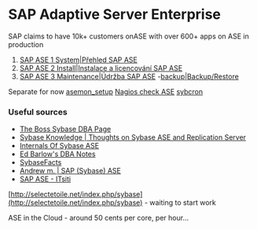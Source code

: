 # SAP Adaptive Server Enterprise
SAP claims to have 10k+ customers onASE with over 600+ apps on ASE in production


1. [SAP ASE 1 System|Přehled SAP ASE](SAP%20ASE%201%20System.md)
2. [SAP ASE 2 Install|Instalace a licencování SAP ASE](SAP%20ASE%202%20Install.md)
3. [SAP ASE 3 Maintenance|Údržba SAP ASE](SAP%20ASE%203%20Maintenance.md)
	-[backup|Backup/Restore](./SAP%20ASE%20backup.md)



Separate for now
[asemon_setup](./asemon/asemon_setup.md)
[Nagios check ASE](./nagios_scripts/Nagios%20check%20ASE.md)
[sybcron](./SAP%20ASE%20sybcron.md)


### Useful sources

- [The Boss Sybase DBA Page](http://www.bossconsulting.com/sybase_dba/)
- [Sybase Knowledge | Thoughts on Sybase ASE and Replication Server](https://sybgyan.wordpress.com/)
- [Internals Of Sybase ASE](http://internalsofsybasease.blogspot.com/)
- [Ed Barlow's DBA Notes](http://databasemonitoring.blogspot.com/)
- [SybaseFacts](http://sybase1500.blogspot.com/)
- [Andrew m. | SAP (Sybase) ASE](https://andrewmeph.wordpress.com/)
- [SAP ASE - ITsiti](https://itsiti.com/category/database/sap-ase/)


[http://selectetoile.net/index.php/sybase](http://selectetoile.net/index.php/sybase) - waiting to start work

ASE in the Cloud - around 50 cents per core, per hour...